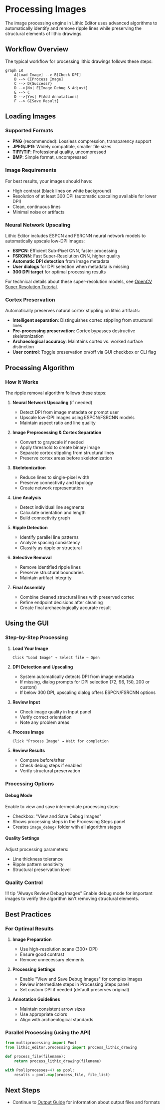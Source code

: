 # Processing Images

The image processing engine in Lithic Editor uses advanced algorithms to automatically identify and remove ripple lines while preserving the structural elements of lithic drawings.

## Workflow Overview

The typical workflow for processing lithic drawings follows these steps:

```mermaid
graph LR
    A[Load Image] --> B[Check DPI]
    B --> C[Process Image]
    C --> D{Success?}
    D -->|No| E[Image Debug & Adjust]
    E --> C
    D -->|Yes| F[Add Annotations]
    F --> G[Save Result]
```

## Loading Images

### Supported Formats
- **PNG** (recommended): Lossless compression, transparency support
- **JPEG/JPG**: Widely compatible, smaller file sizes
- **TIFF/TIF**: Professional quality, uncompressed
- **BMP**: Simple format, uncompressed

### Image Requirements
For best results, your images should have:
- High contrast (black lines on white background)
- Resolution of at least 300 DPI (automatic upscaling available for lower DPI)
- Clean, continuous lines
- Minimal noise or artifacts

### Neural Network Upscaling
Lithic Editor includes ESPCN and FSRCNN neural network models to automatically upscale low-DPI images:
- **ESPCN**: Efficient Sub-Pixel CNN, faster processing
- **FSRCNN**: Fast Super-Resolution CNN, higher quality
- **Automatic DPI detection** from image metadata
- **User dialogs** for DPI selection when metadata is missing
- **300 DPI target** for optimal processing results

For technical details about these super-resolution models, see [OpenCV Super Resolution Tutorial](https://learnopencv.com/super-resolution-in-opencv/#sec3).

### Cortex Preservation
Automatically preserves natural cortex stippling on lithic artifacts:
- **Intelligent separation**: Distinguishes cortex stippling from structural lines
- **Pre-processing preservation**: Cortex bypasses destructive skeletonization
- **Archaeological accuracy**: Maintains cortex vs. worked surface distinction
- **User control**: Toggle preservation on/off via GUI checkbox or CLI flag

## Processing Algorithm

### How It Works

The ripple removal algorithm follows these steps:

1. **Neural Network Upscaling** (if needed)
   - Detect DPI from image metadata or prompt user
   - Upscale low-DPI images using ESPCN/FSRCNN models
   - Maintain aspect ratio and line quality

2. **Image Preprocessing & Cortex Separation**
   - Convert to grayscale if needed
   - Apply threshold to create binary image
   - Separate cortex stippling from structural lines
   - Preserve cortex areas before skeletonization

3. **Skeletonization**
   - Reduce lines to single-pixel width
   - Preserve connectivity and topology
   - Create network representation

4. **Line Analysis**
   - Detect individual line segments
   - Calculate orientation and length
   - Build connectivity graph

5. **Ripple Detection**
   - Identify parallel line patterns
   - Analyze spacing consistency
   - Classify as ripple or structural

6. **Selective Removal**
   - Remove identified ripple lines
   - Preserve structural boundaries
   - Maintain artifact integrity

7. **Final Assembly**
   - Combine cleaned structural lines with preserved cortex
   - Refine endpoint decisions after cleaning
   - Create final archaeologically accurate result

## Using the GUI

### Step-by-Step Processing

1. **Load Your Image**
   ```
   Click "Load Image" → Select file → Open
   ```

2. **DPI Detection and Upscaling**
   - System automatically detects DPI from image metadata
   - If missing, dialog prompts for DPI selection (72, 96, 150, 200 or custom)
   - If below 300 DPI, upscaling dialog offers ESPCN/FSRCNN options

3. **Review Input**
   - Check image quality in Input panel
   - Verify correct orientation
   - Note any problem areas

4. **Process Image**
   ```
   Click "Process Image" → Wait for completion
   ```

5. **Review Results**
   - Compare before/after
   - Check debug steps if enabled
   - Verify structural preservation

### Processing Options

#### Debug Mode
Enable to view and save intermediate processing steps:
- Checkbox: "View and Save Debug Images"
- Shows processing steps in the Processing Steps panel
- Creates `image_debug/` folder with all algorithm stages

#### Quality Settings
Adjust processing parameters:
- Line thickness tolerance
- Ripple pattern sensitivity
- Structural preservation level

### Quality Control

!!! tip "Always Review Debug Images"
    Enable debug mode for important images to verify the algorithm isn't removing structural elements.


## Best Practices

### For Optimal Results

1. **Image Preparation**
   - Use high-resolution scans (300+ DPI)
   - Ensure good contrast
   - Remove unnecessary elements

2. **Processing Settings**
   - Enable "View and Save Debug Images" for complex images
   - Review intermediate steps in Processing Steps panel
   - Set custom DPI if needed (default preserves original)

3. **Annotation Guidelines**
   - Maintain consistent arrow sizes
   - Use appropriate colors
   - Align with archaeological standards


### Parallel Processing (using the API)
```python
from multiprocessing import Pool
from lithic_editor.processing import process_lithic_drawing

def process_file(filename):
    return process_lithic_drawing(filename)

with Pool(processes=4) as pool:
    results = pool.map(process_file, file_list)
```

## Next Steps

- Continue to [Output Guide](output.md) for information about output files and formats